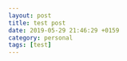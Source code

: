 ```yaml
---
layout: post
title: test post
date: 2019-05-29 21:46:29 +0159
category: personal
tags: [test]
---
```



